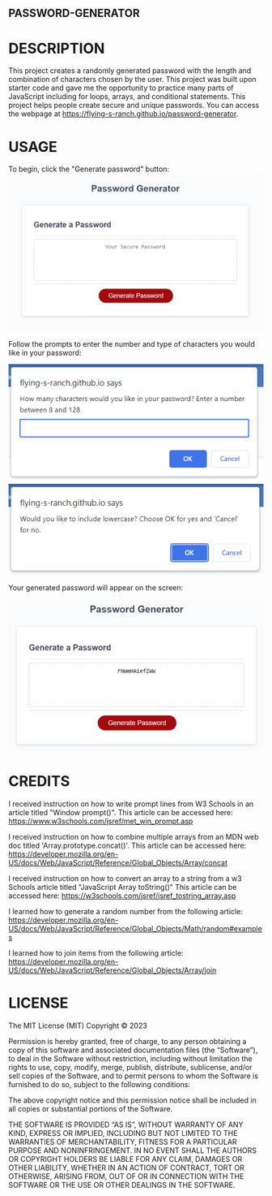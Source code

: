 ## PASSWORD-GENERATOR

# DESCRIPTION
This project creates a randomly generated password with the length and combination of characters chosen by the user. This project was built upon starter code and gave me the opportunity to practice many parts of JavaScript including for loops, arrays, and conditional statements. This project helps people create secure and unique passwords. You can access the webpage at https://flying-s-ranch.github.io/password-generator.

# USAGE
To begin, click the "Generate password" button:
<img src="./images/Screenshot 1.png">

Follow the prompts to enter the number and type of characters you would like in your password:

<img src="./images/Screenshot 2.png">
<img src="./images/Screenshot 3.png">

Your generated password will appear on the screen:

<img src="./images/Screenshot 4.png">

# CREDITS
I received instruction on how to write prompt lines from W3 Schools in an article titled "Window prompt()". This article can be accessed here: https://www.w3schools.com/jsref/met_win_prompt.asp

I received instruction on how to combine multiple arrays from an MDN web doc titled 'Array.prototype.concat()'. This article can be accessed here: https://developer.mozilla.org/en-US/docs/Web/JavaScript/Reference/Global_Objects/Array/concat

I received instruction on how to convert an array to a string from a w3 Schools article titled "JavaScript Array toString()" This article can be accessed here: https://w3schools.com/jsref/jsref_tostring_array.asp

I learned how to generate a random number from the following article: https://developer.mozilla.org/en-US/docs/Web/JavaScript/Reference/Global_Objects/Math/random#examples

I learned how to join items from the following article: https://developer.mozilla.org/en-US/docs/Web/JavaScript/Reference/Global_Objects/Array/join 

# LICENSE
The MIT License (MIT)
Copyright © 2023 <copyright holders>

Permission is hereby granted, free of charge, to any person obtaining a copy of this software and associated documentation files (the “Software”), to deal in the Software without restriction, including without limitation the rights to use, copy, modify, merge, publish, distribute, sublicense, and/or sell copies of the Software, and to permit persons to whom the Software is furnished to do so, subject to the following conditions:

The above copyright notice and this permission notice shall be included in all copies or substantial portions of the Software.

THE SOFTWARE IS PROVIDED “AS IS”, WITHOUT WARRANTY OF ANY KIND, EXPRESS OR IMPLIED, INCLUDING BUT NOT LIMITED TO THE WARRANTIES OF MERCHANTABILITY, FITNESS FOR A PARTICULAR PURPOSE AND NONINFRINGEMENT. IN NO EVENT SHALL THE AUTHORS OR COPYRIGHT HOLDERS BE LIABLE FOR ANY CLAIM, DAMAGES OR OTHER LIABILITY, WHETHER IN AN ACTION OF CONTRACT, TORT OR OTHERWISE, ARISING FROM, OUT OF OR IN CONNECTION WITH THE SOFTWARE OR THE USE OR OTHER DEALINGS IN THE SOFTWARE.

